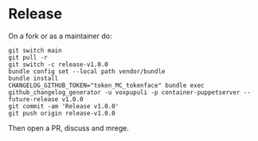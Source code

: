 # Release

On a fork or as a maintainer do:

```
git switch main
git pull -r
git switch -c release-v1.0.0
bundle config set --local path vendor/bundle
bundle install
CHANGELOG_GITHUB_TOKEN="token_MC_tokenface" bundle exec github_changelog_generator -u voxpupuli -p container-puppetserver --future-release v1.0.0
git commit -am 'Release v1.0.0'
git push origin release-v1.0.0
```

Then open a PR, discuss and mrege.
